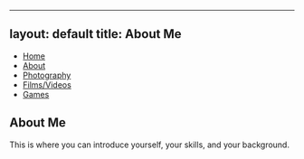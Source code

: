 <!-- about.html -->
---
layout: default
title: About Me
---

<!-- Navigation Menu -->
<nav>
    <ul>
        <li><a href="/">Home</a></li>
        <li><a href="/about.html">About</a></li>
        <li><a href="/photography.html">Photography</a></li>
        <li><a href="/films.html">Films/Videos</a></li>
        <li><a href="/games.html">Games</a></li>
    </ul>
</nav>

<!-- Content -->
<h2>About Me</h2>
<p>This is where you can introduce yourself, your skills, and your background.</p>
